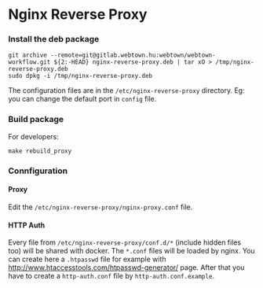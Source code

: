 Nginx Reverse Proxy
===================

### Install the deb package

    git archive --remote=git@gitlab.webtown.hu:webtown/webtown-workflow.git ${2:-HEAD} nginx-reverse-proxy.deb | tar xO > /tmp/nginx-reverse-proxy.deb
    sudo dpkg -i /tmp/nginx-reverse-proxy.deb

The configuration files are in the `/etc/nginx-reverse-proxy` directory. Eg: you can change the default port in `config` file.

### Build package

For developers:

    make rebuild_proxy

### Connfiguration

#### Proxy

Edit the `/etc/nginx-reverse-proxy/nginx-proxy.conf` file.

#### HTTP Auth

Every file from `/etc/nginx-reverse-proxy/conf.d/*` (include hidden files too) will be shared with docker. The `*.conf`
files will be loaded by nginx. You can create here a `.htpasswd` file for example with http://www.htaccesstools.com/htpasswd-generator/
page.
After that you have to create a `http-auth.conf` file by `http-auth.conf.example`.
